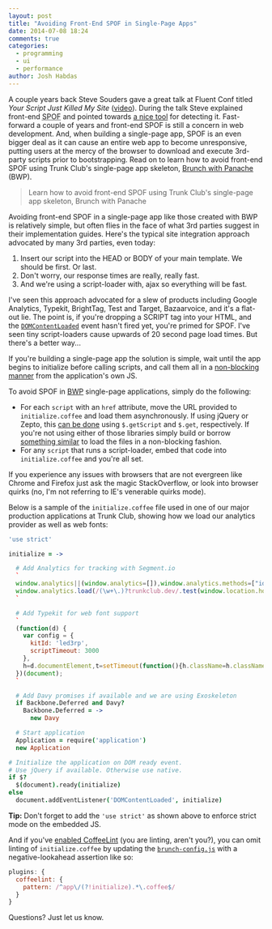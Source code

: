 ```yaml
---
layout: post
title: "Avoiding Front-End SPOF in Single-Page Apps"
date: 2014-07-08 18:24
comments: true
categories: 
  - programming
  - ui
  - performance
author: Josh Habdas
---
```


A couple years back Steve Souders gave a great talk at Fluent Conf titled _Your Script Just Killed My Site_ ([video](https://www.youtube.com/watch?v=aHDNmTpqi7w)). During the talk Steve explained front-end <abbr title="Single Point of Failure">SPOF</abbr> and pointed towards [a nice tool](http://blog.patrickmeenan.com/2011/10/testing-for-frontend-spof.html) for detecting it. Fast-forward a couple of years and front-end SPOF is still a concern in web development. And, when building a single-page app, SPOF is an even bigger deal as it can cause an entire web app to become unresponsive, putting users at the mercy of the browser to download and execute 3rd-party scripts prior to bootstrapping. Read on to learn how to avoid front-end SPOF using Trunk Club's single-page app skeleton, [Brunch with Panache](https://github.com/trunkclub/brunch-with-panache) (BWP).

> Learn how to avoid front-end SPOF using Trunk Club's single-page app skeleton, Brunch with Panache

Avoiding front-end SPOF in a single-page app like those created with BWP is relatively simple, but often flies in the face of what 3rd parties suggest in their implementation guides. Here's the typical site integration approach advocated by many 3rd parties, even today:

1. Insert our script into the HEAD or BODY of your main template. We should be first. Or last.
2. Don't worry, our response times are really, really fast.
3. And we're using a script-loader with, ajax so everything will be fast.

I've seen this approach advocated for a slew of products including Google Analytics, Typekit, BrightTag, Test and Target, Bazaarvoice, and it's a flat-out lie. The point is, if you're dropping a SCRIPT tag into your HTML, and the [`DOMContentLoaded`](https://developer.mozilla.org/en-US/docs/Web/Events/DOMContentLoaded) event hasn't fired yet, you're primed for SPOF. I've seen tiny script-loaders cause upwards of 20 second page load times. But there's a better way...

If you're building a single-page app the solution is simple, wait until the app begins to initialize before calling scripts, and call them all in a [non-blocking manner](http://calendar.perfplanet.com/2012/the-non-blocking-script-loader-pattern/) from the application's own JS.

To avoid SPOF in [BWP](https://github.com/trunkclub/brunch-with-panache) single-page applications, simply do the following:

- For each `script` with an `href` attribute, move the URL provided to `initialize.coffee` and load them asynchronously. If using jQuery or Zepto, this [can be done](http://davidwalsh.name/loading-scripts-jquery) using `$.getScript` and `$.get`, respectively. If you're not using either of those libraries simply build or borrow [something similar](https://gist.github.com/colingourlay/7209131) to load the files in a non-blocking fashion.
- For any `script` that runs a script-loader, embed that code into `initialize.coffee` and you're all set.

If you experience any issues with browsers that are not evergreen like Chrome and Firefox just ask the magic StackOverflow, or look into browser quirks (no, I'm not referring to IE's venerable quirks mode).

Below is a sample of the `initialize.coffee` file used in one of our major production applications at Trunk Club, showing how we load our analytics provider as well as web fonts:

``` coffeescript
'use strict'

initialize = ->

  # Add Analytics for tracking with Segment.io
  `
  window.analytics||(window.analytics=[]),window.analytics.methods=["identify","track","trackLink","trackForm","trackClick","trackSubmit","page","pageview","ab","alias","ready","group","on","once","off"],window.analytics.factory=function(a){return function(){var t=Array.prototype.slice.call(arguments);return t.unshift(a),window.analytics.push(t),window.analytics}};for(var i=0;i<window.analytics.methods.length;i++){var method=window.analytics.methods[i];window.analytics[method]=window.analytics.factory(method)}window.analytics.load=function(a){var t=document.createElement("script");t.type="text/javascript",t.async=!0,t.src=("https:"===document.location.protocol?"https://":"http://")+"d2dq2ahtl5zl1z.cloudfront.net/analytics.js/v1/"+a+"/analytics.min.js";var n=document.getElementsByTagName("script")[0];n.parentNode.insertBefore(t,n)},window.analytics.SNIPPET_VERSION="2.0.6",
  window.analytics.load(/(\w+\.)?trunkclub.dev/.test(window.location.hostname) || /\bstaging\b/.test(window.location.hostname) ? "44yg1der8p" : "moz42de0rp");
  `

  # Add Typekit for web font support
  `
  (function(d) {
    var config = {
      kitId: 'led3rp',
      scriptTimeout: 3000
    },
    h=d.documentElement,t=setTimeout(function(){h.className=h.className.replace(/\bwf-loading\b/g,"")+" wf-inactive";},config.scriptTimeout),tk=d.createElement("script"),f=false,s=d.getElementsByTagName("script")[0],a;h.className+=" wf-loading";tk.src='//use.typekit.net/'+config.kitId+'.js';tk.async=true;tk.onload=tk.onreadystatechange=function(){a=this.readyState;if(f||a&&a!="complete"&&a!="loaded")return;f=true;clearTimeout(t);try{Typekit.load(config)}catch(e){}};s.parentNode.insertBefore(tk,s)
  })(document);
  `

  # Add Davy promises if available and we are using Exoskeleton
  if Backbone.Deferred and Davy?
    Backbone.Deferred = ->
      new Davy

  # Start application
  Application = require('application')
  new Application

# Initialize the application on DOM ready event.
# Use jQuery if available. Otherwise use native.
if $?
  $(document).ready(initialize)
else
  document.addEventListener('DOMContentLoaded', initialize)

```

**Tip:** Don't forget to add the `'use strict'` as shown above to enforce strict mode on the embedded JS.

And if you've [enabled CoffeeLint](https://github.com/brunch/coffeelint-brunch) (you are linting, aren't you?), you can omit linting of `initialize.coffee` by updating the [`brunch-config.js`](https://github.com/brunch/brunch/blob/master/docs/config.md) with a negative-lookahead assertion like so:

``` javascript
plugins: {
  coffeelint: {
    pattern: /^app\/(?!initialize).*\.coffee$/
  }
}
```

Questions? Just let us know.
